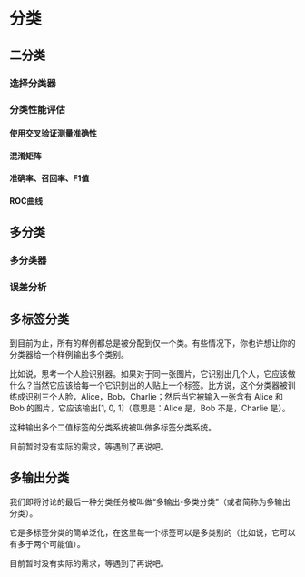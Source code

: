 # 分类

## 二分类

### 选择分类器

### 分类性能评估

#### 使用交叉验证测量准确性

#### 混淆矩阵

#### 准确率、召回率、F1值

#### ROC曲线

## 多分类

### 多分类器

### 误差分析

## 多标签分类

到目前为止，所有的样例都总是被分配到仅一个类。有些情况下，你也许想让你的分类器给一个样例输出多个类别。

比如说，思考一个人脸识别器。如果对于同一张图片，它识别出几个人，它应该做什么？当然它应该给每一个它识别出的人贴上一个标签。比方说，这个分类器被训练成识别三个人脸，Alice，Bob，Charlie；然后当它被输入一张含有 Alice 和 Bob 的图片，它应该输出[1, 0, 1]（意思是：Alice 是，Bob 不是，Charlie 是）。

这种输出多个二值标签的分类系统被叫做多标签分类系统。

目前暂时没有实际的需求，等遇到了再说吧。

## 多输出分类

我们即将讨论的最后一种分类任务被叫做“多输出-多类分类”（或者简称为多输出分类）。

它是多标签分类的简单泛化，在这里每一个标签可以是多类别的（比如说，它可以有多于两个可能值）。

目前暂时没有实际的需求，等遇到了再说吧。